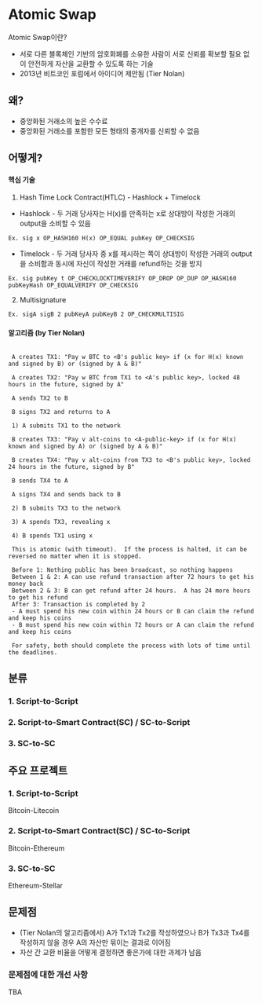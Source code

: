 # Atomic Swap
Atomic Swap이란? 
- 서로 다른 블록체인 기반의 암호화폐를 소유한 사람이 서로 신뢰를 확보할 필요 없이 안전하게 자산을 교환할 수 있도록 하는 기술
- 2013년 비트코인 포럼에서 아이디어 제안됨 (Tier Nolan)
## 왜?
- 중앙화된 거래소의 높은 수수료
- 중앙화된 거래소를 포함한 모든 형태의 중개자를 신뢰할 수 없음
## 어떻게?
#### 핵심 기술
1. Hash Time Lock Contract(HTLC) - Hashlock + Timelock
- Hashlock - 두 거래 당사자는 H(x)를 만족하는 x로 상대방이 작성한 거래의 output을 소비할 수 있음
```
Ex. sig x OP_HASH160 H(x) OP_EQUAL pubKey OP_CHECKSIG
```
- Timelock - 두 거래 당사자 중 x를 제시하는 쪽이 상대방이 작성한 거래의 output을 소비함과 동시에 자신이 작성한 거래를 refund하는 것을 방지
```
Ex. sig pubKey t OP_CHECKLOCKTIMEVERIFY OP_DROP OP_DUP OP_HASH160 pubKeyHash OP_EQUALVERIFY OP_CHECKSIG
```
2. Multisignature
```
Ex. sigA sigB 2 pubKeyA pubKeyB 2 OP_CHECKMULTISIG
```
#### 알고리즘 (by Tier Nolan)
``` A picks a random number x
 
 A creates TX1: "Pay w BTC to <B's public key> if (x for H(x) known and signed by B) or (signed by A & B)"
 
 A creates TX2: "Pay w BTC from TX1 to <A's public key>, locked 48 hours in the future, signed by A"
 
 A sends TX2 to B
 
 B signs TX2 and returns to A
 
 1) A submits TX1 to the network
 
 B creates TX3: "Pay v alt-coins to <A-public-key> if (x for H(x) known and signed by A) or (signed by A & B)"
 
 B creates TX4: "Pay v alt-coins from TX3 to <B's public key>, locked 24 hours in the future, signed by B"
 
 B sends TX4 to A
 
 A signs TX4 and sends back to B
 
 2) B submits TX3 to the network
 
 3) A spends TX3, revealing x
 
 4) B spends TX1 using x
 
 This is atomic (with timeout).  If the process is halted, it can be reversed no matter when it is stopped.
 
 Before 1: Nothing public has been broadcast, so nothing happens
 Between 1 & 2: A can use refund transaction after 72 hours to get his money back
 Between 2 & 3: B can get refund after 24 hours.  A has 24 more hours to get his refund
 After 3: Transaction is completed by 2
 - A must spend his new coin within 24 hours or B can claim the refund and keep his coins
 - B must spend his new coin within 72 hours or A can claim the refund and keep his coins
 
 For safety, both should complete the process with lots of time until the deadlines.
```
## 분류

### 1. Script-to-Script

### 2. Script-to-Smart Contract(SC) / SC-to-Script

### 3. SC-to-SC


## 주요 프로젝트
### 1. Script-to-Script
Bitcoin-Litecoin
### 2. Script-to-Smart Contract(SC) / SC-to-Script
Bitcoin-Ethereum
### 3. SC-to-SC
Ethereum-Stellar 

## 문제점
- (Tier Nolan의 알고리즘에서) A가 Tx1과 Tx2를 작성하였으나 B가 Tx3과 Tx4를 작성하지 않을 경우 A의 자산만 묶이는 결과로 이어짐
- 자산 간 교환 비율을 어떻게 결정하면 좋은가에 대한 과제가 남음

### 문제점에 대한 개선 사항
TBA
